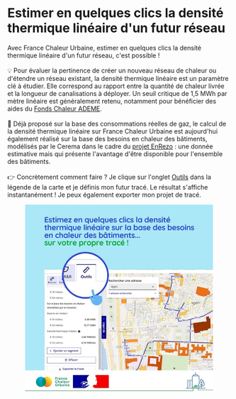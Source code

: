 # Estimer en quelques clics la densité thermique linéaire d'un futur réseau

Avec France Chaleur Urbaine, estimer en quelques clics la densité thermique linéaire d'un futur réseau, c'est possible !\
\
💡 Pour évaluer la pertinence de créer un nouveau réseau de chaleur ou d'étendre un réseau existant, la densité thermique linéaire est un paramètre clé à étudier. Elle correspond au rapport entre la quantité de chaleur livrée et la longueur de canalisations à déployer. Un seuil critique de 1,5 MWh par mètre linéaire est généralement retenu, notamment pour bénéficier des aides du [Fonds Chaleur ADEME](https://fondschaleur.ademe.fr/).\
\
🔧 Déjà proposé sur la base des consommations réelles de gaz, le calcul de la densité thermique linéaire sur France Chaleur Urbaine est aujourd'hui également réalisé sur la base des besoins en chaleur des bâtiments, modélisés par le Cerema dans le cadre du [projet EnRezo](https://reseaux-chaleur.cerema.fr/espace-documentaire/enrezo) : une donnée estimative mais qui présente l'avantage d'être disponible pour l'ensemble des bâtiments.\
\
👉 Concrètement comment faire ? Je clique sur l'onglet [Outils](https://france-chaleur-urbaine.beta.gouv.fr/carte?tabId=outils) dans la légende de la carte et je définis mon futur tracé. Le résultat s'affiche instantanément ! Je peux également exporter mon projet de tracé.

<figure><img src=".gitbook/assets/FCU_densite-thermique.jpg" alt=""><figcaption></figcaption></figure>
